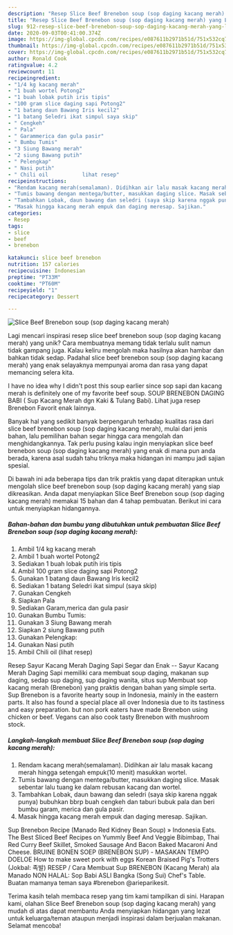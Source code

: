 ```yaml
---
description: "Resep Slice Beef Brenebon soup (sop daging kacang merah) yang Lezat"
title: "Resep Slice Beef Brenebon soup (sop daging kacang merah) yang Lezat"
slug: 912-resep-slice-beef-brenebon-soup-sop-daging-kacang-merah-yang-lezat
date: 2020-09-03T00:41:00.374Z
image: https://img-global.cpcdn.com/recipes/e087611b2971b51d/751x532cq70/slice-beef-brenebon-soup-sop-daging-kacang-merah-foto-resep-utama.jpg
thumbnail: https://img-global.cpcdn.com/recipes/e087611b2971b51d/751x532cq70/slice-beef-brenebon-soup-sop-daging-kacang-merah-foto-resep-utama.jpg
cover: https://img-global.cpcdn.com/recipes/e087611b2971b51d/751x532cq70/slice-beef-brenebon-soup-sop-daging-kacang-merah-foto-resep-utama.jpg
author: Ronald Cook
ratingvalue: 4.2
reviewcount: 11
recipeingredient:
- "1/4 kg kacang merah"
- "1 buah wortel Potong2"
- "1 buah lobak putih iris tipis"
- "100 gram slice daging sapi Potong2"
- "1 batang daun Bawang Iris kecil2"
- "1 batang Seledri ikat simpul saya skip"
- " Cengkeh"
- " Pala"
- " Garammerica dan gula pasir"
- " Bumbu Tumis"
- "3 Siung Bawang merah"
- "2 siung Bawang putih"
- " Pelengkap"
- " Nasi putih"
- " Chili oil           lihat resep"
recipeinstructions:
- "Rendam kacang merah(semalaman). Didihkan air lalu masak kacang merah hingga setengah empuk(10 menit) masukkan wortel."
- "Tumis bawang dengan mentega/butter, masukkan daging slice. Masak sebentar lalu tuang ke dalam rebusan kacang dan wortel."
- "Tambahkan Lobak, daun bawang dan seledri (saya skip karena nggak punya) bubuhkan bbrp buah cengkeh dan taburi bubuk pala dan beri bumbu garam, merica dan gula pasir."
- "Masak hingga kacang merah empuk dan daging meresap. Sajikan."
categories:
- Resep
tags:
- slice
- beef
- brenebon

katakunci: slice beef brenebon 
nutrition: 157 calories
recipecuisine: Indonesian
preptime: "PT33M"
cooktime: "PT60M"
recipeyield: "1"
recipecategory: Dessert

---
```



![Slice Beef Brenebon soup (sop daging kacang merah)](https://img-global.cpcdn.com/recipes/e087611b2971b51d/751x532cq70/slice-beef-brenebon-soup-sop-daging-kacang-merah-foto-resep-utama.jpg)

Lagi mencari inspirasi resep slice beef brenebon soup (sop daging kacang merah) yang unik? Cara membuatnya memang tidak terlalu sulit namun tidak gampang juga. Kalau keliru mengolah maka hasilnya akan hambar dan bahkan tidak sedap. Padahal slice beef brenebon soup (sop daging kacang merah) yang enak selayaknya mempunyai aroma dan rasa yang dapat memancing selera kita.

I have no idea why I didn&#39;t post this soup earlier since sop sapi dan kacang merah is definitely one of my favorite beef soup. SOUP BRENEBON DAGING BABI ( Sup Kacang Merah dgn Kaki &amp; Tulang Babi). Lihat juga resep Brenebon Favorit enak lainnya.

Banyak hal yang sedikit banyak berpengaruh terhadap kualitas rasa dari slice beef brenebon soup (sop daging kacang merah), mulai dari jenis bahan, lalu pemilihan bahan segar hingga cara mengolah dan menghidangkannya. Tak perlu pusing kalau ingin menyiapkan slice beef brenebon soup (sop daging kacang merah) yang enak di mana pun anda berada, karena asal sudah tahu triknya maka hidangan ini mampu jadi sajian spesial.


Di bawah ini ada beberapa tips dan trik praktis yang dapat diterapkan untuk mengolah slice beef brenebon soup (sop daging kacang merah) yang siap dikreasikan. Anda dapat menyiapkan Slice Beef Brenebon soup (sop daging kacang merah) memakai 15 bahan dan 4 tahap pembuatan. Berikut ini cara untuk menyiapkan hidangannya.

<!--inarticleads1-->

##### Bahan-bahan dan bumbu yang dibutuhkan untuk pembuatan Slice Beef Brenebon soup (sop daging kacang merah):

1. Ambil 1/4 kg kacang merah
1. Ambil 1 buah wortel Potong2
1. Sediakan 1 buah lobak putih iris tipis
1. Ambil 100 gram slice daging sapi Potong2
1. Gunakan 1 batang daun Bawang Iris kecil2
1. Sediakan 1 batang Seledri ikat simpul (saya skip)
1. Gunakan  Cengkeh
1. Siapkan  Pala
1. Sediakan  Garam,merica dan gula pasir
1. Gunakan  Bumbu Tumis:
1. Gunakan 3 Siung Bawang merah
1. Siapkan 2 siung Bawang putih
1. Gunakan  Pelengkap:
1. Gunakan  Nasi putih
1. Ambil  Chili oil           (lihat resep)


Resep Sayur Kacang Merah Daging Sapi Segar dan Enak -- Sayur Kacang Merah Daging Sapi memiliki cara membuat soup daging, makanan sup daging, sedap sup daging, sup daging wanita, situs sup Membuat sop kacang merah (Brenebon) yang praktis dengan bahan yang simple serta. Sup Brenebon is a favorite hearty soup in Indonesia, mainly in the eastern parts. It also has found a special place all over Indonesia due to its tastiness and easy preparation. but non pork eaters have made Brenebon using chicken or beef. Vegans can also cook tasty Brenebon with mushroom stock. 

<!--inarticleads2-->

##### Langkah-langkah membuat Slice Beef Brenebon soup (sop daging kacang merah):

1. Rendam kacang merah(semalaman). Didihkan air lalu masak kacang merah hingga setengah empuk(10 menit) masukkan wortel.
1. Tumis bawang dengan mentega/butter, masukkan daging slice. Masak sebentar lalu tuang ke dalam rebusan kacang dan wortel.
1. Tambahkan Lobak, daun bawang dan seledri (saya skip karena nggak punya) bubuhkan bbrp buah cengkeh dan taburi bubuk pala dan beri bumbu garam, merica dan gula pasir.
1. Masak hingga kacang merah empuk dan daging meresap. Sajikan.


Sup Brenebon Recipe (Manado Red Kidney Bean Soup) » Indonesia Eats. The Best Sliced Beef Recipes on Yummly Beef And Veggie Bibimbap, Thai Red Curry Beef Skillet, Smoked Sausage And Bacon Baked Macaroni And Cheese. BRUINE BONEN SOEP (BRENEBON SUP) - MASAKAN TEMPO DOELOE How to make sweet pork with eggs Korean Braised Pig&#39;s Trotters (Jokbal: 족발) RESEP / Cara Membuat Sup BRENEBON (Kacang Merah) ala Manado NON HALAL: Sop Babi ASLI Bangka (Song Sui) Chef&#39;s Table. Buatan mamanya teman saya #brenebon @arieparikesit. 

Terima kasih telah membaca resep yang tim kami tampilkan di sini. Harapan kami, olahan Slice Beef Brenebon soup (sop daging kacang merah) yang mudah di atas dapat membantu Anda menyiapkan hidangan yang lezat untuk keluarga/teman ataupun menjadi inspirasi dalam berjualan makanan. Selamat mencoba!
